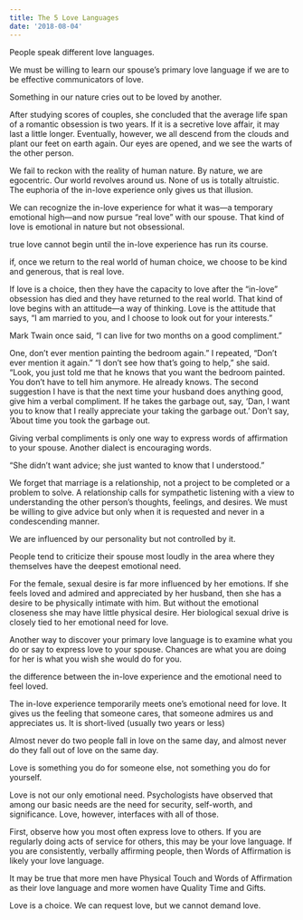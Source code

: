 ```yaml
---
title: The 5 Love Languages
date: '2018-08-04'
---
```


People speak different love languages.

We must be willing to learn our spouse’s primary love language if we are to be effective communicators of love.

Something in our nature cries out to be loved by another.

After studying scores of couples, she concluded that the average life span of a romantic obsession is two years. If it is a secretive love affair, it may last a little longer. Eventually, however, we all descend from the clouds and plant our feet on earth again. Our eyes are opened, and we see the warts of the other person.

We fail to reckon with the reality of human nature. By nature, we are egocentric. Our world revolves around us. None of us is totally altruistic. The euphoria of the in-love experience only gives us that illusion.

We can recognize the in-love experience for what it was—a temporary emotional high—and now pursue “real love” with our spouse. That kind of love is emotional in nature but not obsessional.

true love cannot begin until the in-love experience has run its course.

if, once we return to the real world of human choice, we choose to be kind and generous, that is real love.

If love is a choice, then they have the capacity to love after the “in-love” obsession has died and they have returned to the real world. That kind of love begins with an attitude—a way of thinking. Love is the attitude that says, “I am married to you, and I choose to look out for your interests.”

Mark Twain once said, “I can live for two months on a good compliment.”

One, don’t ever mention painting the bedroom again.” I repeated, “Don’t ever mention it again.” “I don’t see how that’s going to help,” she said. “Look, you just told me that he knows that you want the bedroom painted. You don’t have to tell him anymore. He already knows. The second suggestion I have is that the next time your husband does anything good, give him a verbal compliment. If he takes the garbage out, say, ‘Dan, I want you to know that I really appreciate your taking the garbage out.’ Don’t say, ‘About time you took the garbage out.

Giving verbal compliments is only one way to express words of affirmation to your spouse. Another dialect is encouraging words.

“She didn’t want advice; she just wanted to know that I understood.”

We forget that marriage is a relationship, not a project to be completed or a problem to solve. A relationship calls for sympathetic listening with a view to understanding the other person’s thoughts, feelings, and desires. We must be willing to give advice but only when it is requested and never in a condescending manner.

We are influenced by our personality but not controlled by it.

People tend to criticize their spouse most loudly in the area where they themselves have the deepest emotional need.

For the female, sexual desire is far more influenced by her emotions. If she feels loved and admired and appreciated by her husband, then she has a desire to be physically intimate with him. But without the emotional closeness she may have little physical desire. Her biological sexual drive is closely tied to her emotional need for love.

Another way to discover your primary love language is to examine what you do or say to express love to your spouse. Chances are what you are doing for her is what you wish she would do for you.

the difference between the in-love experience and the emotional need to feel loved.

The in-love experience temporarily meets one’s emotional need for love. It gives us the feeling that someone cares, that someone admires us and appreciates us. It is short-lived (usually two years or less)

Almost never do two people fall in love on the same day, and almost never do they fall out of love on the same day.

Love is something you do for someone else, not something you do for yourself.

Love is not our only emotional need. Psychologists have observed that among our basic needs are the need for security, self-worth, and significance. Love, however, interfaces with all of those.

First, observe how you most often express love to others. If you are regularly doing acts of service for others, this may be your love language. If you are consistently, verbally affirming people, then Words of Affirmation is likely your love language.

It may be true that more men have Physical Touch and Words of Affirmation as their love language and more women have Quality Time and Gifts.

Love is a choice. We can request love, but we cannot demand love.
